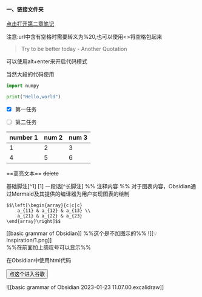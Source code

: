 #### 一、链接文件夹

[点击打开第二章笔记](obsidian://open?vault=ClassReview&file=%E5%BC%B9%E6%80%A7%E5%8A%9B%E5%AD%A6%E6%95%B4%E7%90%86%2F%E5%8A%9B%E5%AD%A6%E5%86%85%E5%AE%B9%2F%E5%BC%B9%E6%80%A7%E5%8A%9B%E5%AD%A6%2F%E7%AC%AC%E4%BA%8C%E7%AB%A0%EF%BC%9A%E5%BA%94%E5%8A%9B)

注意:url中含有空格时需要转义为%20,也可以使用<>将空格包起来

> Try to be better today
> \- Another Quotation

可以使用alt+enter来开启代码模式

当然大段的代码使用
```python
import numpy

print("Hello,world")
```

- [x]  第一任务
- [ ] 第二任务


|number 1|num 2|num 3|
|------|------|------|
|1|2|3|
|4|5|6|


==高亮文本==
~~delete~~

基础脚注[^1]
[1] 
一段话[^长脚注]
%% 注释内容
%%
对于图表内容，Obsidian通过Mermaid及其提供的编译器为用户实现图表的绘制


	$$\left[\begin{array}{c|c|c}
		a_{11} & a_{12} & a_{13} \\
		a_{21} & a_{22} & a_{23}
	\end{array}\right]$$
	
[[basic grammar of Obsidian]]    %%这个是不加图示的%%
![[💡Inspiration/1.png]]  
%%在前面加上感叹号可以显示%%

在Obsidian中使用html代码

<a href="https://google.com"><button>点这个进入谷歌</button></a>

![[basic grammar of Obsidian 2023-01-23 11.07.00.excalidraw]]
